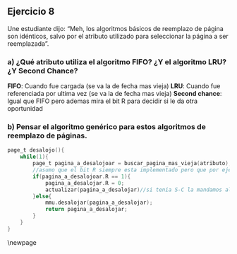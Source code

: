 ## Ejercicio 8
Une estudiante dijo: “Meh, los algoritmos básicos de reemplazo de página son idénticos, salvo por
el atributo utilizado para seleccionar la página a ser reemplazada”.

### a) ¿Qué atributo utiliza el algoritmo FIFO? ¿Y el algoritmo LRU? ¿Y Second Chance?

__FIFO__: Cuando fue cargada (se va la de fecha mas vieja)
__LRU__: Cuando fue referenciada por ultima vez (se va la de fecha mas vieja)
__Second chance__: Igual que FIFO pero ademas mira el bit R para decidir si le da otra oportunidad

### b) Pensar el algoritmo genérico para estos algoritmos de reemplazo de páginas.

```c
page_t desalojo(){
    while(1){
        page_t pagina_a_desalojoar = buscar_pagina_mas_vieja(atributo);
        //asumo que el bit R siempre esta implementado pero que por ejemplo en FIFO no se usa nunca
        if(pagina_a_desalojoar.R == 1){
            pagina_a_desalojar.R = 0;
            actualizar(pagina_a_desalojar)//si tenia S-C la mandamos al final de la cola/actualiza timestamp
        }else{
            mmu.desalojar(pagina_a_desalojar);
            return pagina_a_desalojar;
        }
    }
}
```

\newpage